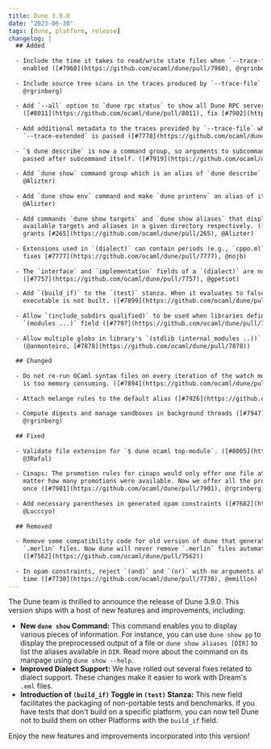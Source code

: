 ```yaml
---
title: Dune 3.9.0
date: "2023-06-30"
tags: [dune, platform, release]
changelog: |
  ## Added
  
  - Include the time it takes to read/write state files when `--trace-file` is
    enabled ([#7960](https://github.com/ocaml/dune/pull/7960), @rgrinberg)
  
  - Include source tree scans in the traces produced by `--trace-file` ([#7937](https://github.com/ocaml/dune/pull/7937),
    @rgrinberg)
  
  - Add `--all` option to `dune rpc status` to show all Dune RPC servers running.
    ([#8011](https://github.com/ocaml/dune/pull/8011), fix [#7902](https://github.com/ocaml/dune/pull/7902), @Alizter)
  
  - Add additional metadata to the traces provided by `--trace-file` whenever
    `--trace-extended` is passed ([#7778](https://github.com/ocaml/dune/pull/7778), @rleshchinskiy)
  
  - `$ dune describe` is now a command group, so arguments to subcommands must be
    passed after subcommand itself. ([#7919](https://github.com/ocaml/dune/pull/7919), @Alizter)
  
  - Add `dune show` command group which is an alias of `dune describe`. ([#7946](https://github.com/ocaml/dune/pull/7946),
    @Alizter)
  
  - Add `dune show env` command and make `dune printenv` an alias of it. ([#7985](https://github.com/ocaml/dune/pull/7985),
    @Alizter)
  
  - Add commands `dune show targets` and `dune show aliases` that display all the
    available targets and aliases in a given directory respectively. ([#7770](https://github.com/ocaml/dune/pull/7770),
    grants [#265](https://github.com/ocaml/dune/pull/265), @Alizter)
  
  - Extensions used in `(dialect)` can contain periods (e.g., `cppo.ml`). ([#7782](https://github.com/ocaml/dune/pull/7782),
    fixes [#7777](https://github.com/ocaml/dune/pull/7777), @nojb)
  
  - The `interface` and `implementation` fields of a `(dialect)` are now optional
    ([#7757](https://github.com/ocaml/dune/pull/7757), @gpetiot)

  - Add `(build_if)` to the `(test)` stanza. When it evaluates to false, the
    executable is not built. ([#7899](https://github.com/ocaml/dune/pull/7899), fixes [#6938](https://github.com/ocaml/dune/pull/6938), @emillon)
  
  - Allow `(include_subdirs qualified)` to be used when libraries define a
    `(modules ...)` field ([#7797](https://github.com/ocaml/dune/pull/7797), fixes [#7597](https://github.com/ocaml/dune/pull/7597), @anmonteiro)
  
  - Allow multiple globs in library's `(stdlib (internal_modules ..))`
    (@anmonteiro, [#7878](https://github.com/ocaml/dune/pull/7878))
  
  ## Changed
  
  - Do not re-run OCaml syntax files on every iteration of the watch mode. This
    is too memory consuming. ([#7894](https://github.com/ocaml/dune/pull/7894), fix [#6900](https://github.com/ocaml/dune/pull/6900), @rgrinberg)
  
  - Attach melange rules to the default alias ([#7926](https://github.com/ocaml/dune/pull/7926), @haochenx)
  
  - Compute digests and manage sandboxes in background threads ([#7947](https://github.com/ocaml/dune/pull/7947),
    @rgrinberg)
  
  ## Fixed
  
  - Validate file extension for `$ dune ocaml top-module`. ([#8005](https://github.com/ocaml/dune/pull/8005), fixes [#8004](https://github.com/ocaml/dune/pull/8004),
    @3Rafal)
  
  - Cinaps: The promotion rules for cinaps would only offer one file at a time no
    matter how many promotions were available. Now we offer all the promotions at
    once ([#7901](https://github.com/ocaml/dune/pull/7901), @rgrinberg)
  
  - Add necessary parentheses in generated opam constraints ([#7682](https://github.com/ocaml/dune/pull/7682), fixes [#3431](https://github.com/ocaml/dune/pull/3431),
    @Lucccyo)
  
  ## Removed
  
  - Remove some compatibility code for old version of dune that generated
    `.merlin` files. Now dune will never remove `.merlin` files automatically
    ([#7562](https://github.com/ocaml/dune/pull/7562))
  
  - In opam constraints, reject `(and)` and `(or)` with no arguments at parse
    time ([#7730](https://github.com/ocaml/dune/pull/7730), @emillon)
---
```


The Dune team is thrilled to announce the release of Dune 3.9.0. This version ships with a host of new features and improvements, including:

- **New `dune show` Command:** This command enables you to display various pieces of information. For instance, you can use `dune show pp` to display the preprocessed output of a file or `dune show aliases [DIR]` to list the aliases available in `DIR`. Read more about the command on its manpage using `dune show --help`.
- **Improved Dialect Support:** We have rolled out several fixes related to dialect support. These changes make it easier to work with Dream's `.eml` files.
- **Introduction of `(build_if)` Toggle in `(test)` Stanza:** This new field facilitates the packaging of non-portable tests and benchmarks. If you have tests that don't build on a specific platform, you can now tell Dune not to build them on other Platforms with the `build_if` field.

Enjoy the new features and improvements incorporated into this version!